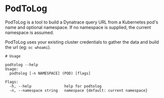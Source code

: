 # PodToLog

PodToLog is a tool to build a Dynatrace query URL from a Kubernetes pod's name and optional namespace. If no namespace is supplied, the current namespace is assumed. 

PodToLog uses your existing cluster credentials to gather the data and build the url (eg: `oc whoami`).

```
# Usage

podtolog --help
Usage:
  podtolog [-n NAMESPACE] (POD) [flags]

Flags:
  -h, --help               help for podtolog
  -n, --namespace string   namespace {default: current namespace}
```
